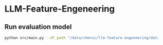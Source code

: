 # LLM-Feature-Engeneering

## Run evaluation model
```bash
python src/main.py --df_path "/data/chenxi/llm-feature-engeneering/dataset/processed.cleveland.csv" --column_path "/data/chenxi/llm-feature-engeneering/src/model/responses/heart disease/analysisdnew.csv" --target 'num' --data_name "heart_disease"  --api_key ""
```
